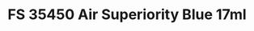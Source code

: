 ---
layout: product
title: "FS 35450 Air Superiority Blue 17ml"
price: "320" 
desc: "Akrilna boja 17mL"
img_path: "/assets/img/AK2145.jpg"
brand: "AK "
available: false
special_offer: false
new: false
soon: false
cat: "020000"
subcat: "020200"
subsubcat: "020203"
sifra: "AK2145"
popular: false
---